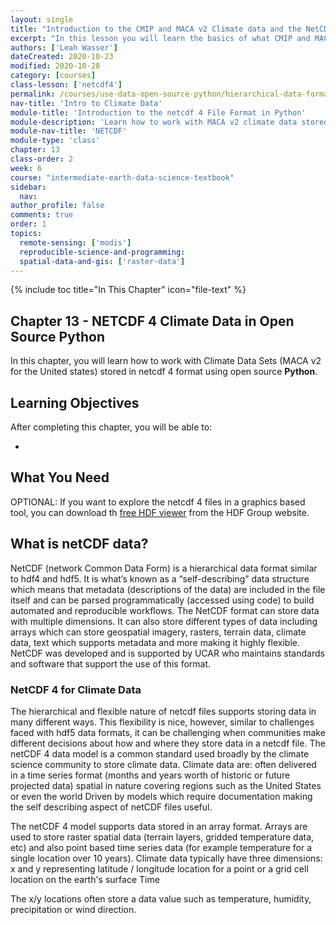 ```yaml
---
layout: single
title: "Introduction to the CMIP and MACA v2 Climate data and the NetCDF 4 Hierarhical Data Format"
excerpt: "In this lesson you will learn the basics of what CMIP and MACA v 2 data are. You will also learn about that netcdf 4 data format which is commonly used to store climate data."
authors: ['Leah Wasser']
dateCreated: 2020-10-23
modified: 2020-10-28
category: [courses]
class-lesson: ['netcdf4']
permalink: /courses/use-data-open-source-python/hierarchical-data-formats-hdf/intro-to-climate-data/
nav-title: 'Intro to Climate Data'
module-title: 'Introduction to the netcdf 4 File Format in Python'
module-description: 'Learn how to work with MACA v2 climate data stored in netcdf 4 format using open source Python and the xarray package.'
module-nav-title: 'NETCDF'
module-type: 'class'
chapter: 13
class-order: 2
week: 6
course: "intermediate-earth-data-science-textbook"
sidebar:
  nav:
author_profile: false
comments: true
order: 1
topics:
  remote-sensing: ['modis']
  reproducible-science-and-programming:
  spatial-data-and-gis: ['raster-data']
---
```


{% include toc title="In This Chapter" icon="file-text" %}

<div class='notice--success' markdown="1">

## <i class="fa fa-ship" aria-hidden="true"></i> Chapter 13 - NETCDF 4 Climate Data in Open Source Python 

In this chapter, you will learn how to work with Climate Data Sets (MACA v2 for the United states) stored in netcdf 4 format using open source **Python**.


## <i class="fa fa-graduation-cap" aria-hidden="true"></i> Learning Objectives

After completing this chapter, you will be able to:

* 

## <i class="fa fa-check-square-o fa-2" aria-hidden="true"></i> What You Need

OPTIONAL: If you want to explore the netcdf 4 files in a graphics based tool, you can download th <a href="https://www.hdfgroup.org/downloads/hdfview/" target="_blank">free HDF viewer</a> from the HDF Group website. 

</div>

## What is netCDF data?

NetCDF (network Common Data Form) is a hierarchical data format similar to hdf4 and hdf5. It is what’s known as a “self-describing” data structure which means that metadata (descriptions of the data) are included in the file itself and can be parsed programmatically (accessed using code) to build automated and reproducible workflows. The NetCDF format can store data with multiple dimensions. It can also store different types of data including arrays which can store geospatial imagery, rasters, terrain data, climate data, text which supports metadata and more making it highly flexible. NetCDF was developed and is supported by UCAR who maintains standards and software that support the use of this format. 

### NetCDF 4 for Climate Data
The hierarchical and flexible nature of netcdf files supports storing data in many different ways. This flexibility is nice, however, similar to challenges faced with hdf5 data formats, it can be challenging when communities make different decisions about how and where they store data in a netcdf file. The netCDF 4 data model is a common standard used broadly by the climate science community to store climate data. Climate data are:
often delivered in a time series  format (months and years worth of historic or future projected data)
spatial in nature covering regions such as the United States or even the world
Driven by models which require documentation making the self describing aspect of netCDF files useful.

The netCDF 4 model supports data stored in an array format. Arrays are used to store raster spatial data (terrain layers, gridded temperature data, etc) and also point based time series data (for example temperature for a single location over 10 years). Climate data typically have three dimensions:
x and y representing latitude / longitude location for a  point or a grid cell location on the earth's surface
Time

The x/y locations often store a data value such as temperature, humidity, precipitation or wind direction. 

